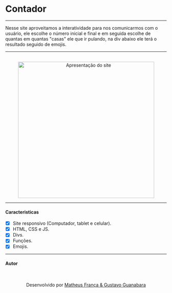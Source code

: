 # Contador

---

<p> 
  Nesse site aproveitamos a interatividade para nos comunicarmos com o usuário, ele escolhe o número inicial e final e em seguida 
  escolhe de quantas em quantas "casas" ele que ir pulando, na div abaixo ele terá o resultado seguido de emojis.
</p>

---
<br>
<div align="center">
<img alt="Apresentação do site" src="https://github.com/franssa01/Cursos/blob/main/Curso%20em%20V%C3%ADdeo/Java%20Script/SITE/SITE/Site%203%20Contador/site3.gif" height="425" align="center">
</div>

---

#### Caracteristicas

- [x] Site responsivo (Computador, tablet e celular).
- [x] HTML, CSS e JS.
- [x] Divs.
- [x] Funções.
- [x] Emojis.

---

#### Autor
<br>

<p align="center"> Desenvolvido por <a href="https://www.linkedin.com/in/matheus-fran%C3%A7a-b0961a222/">Matheus França & <a href="https://www.youtube.com/c/CursoemV%C3%ADdeo"> Gustavo Guanabara</a>


